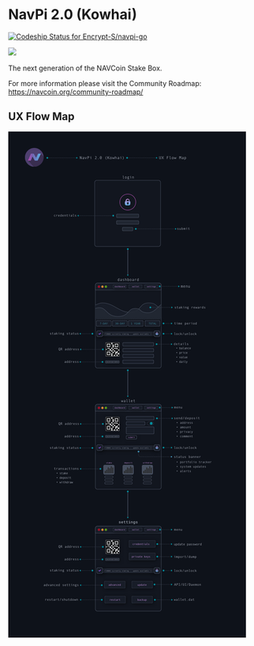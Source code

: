 # NavPi 2.0 (Kowhai)

[ ![Codeship Status for Encrypt-S/navpi-go](https://app.codeship.com/projects/4dae2810-149a-0136-bc77-1235dd539385/status?branch=master)](https://app.codeship.com/projects/283373)

![](./img/stakebox.jpg)

The next generation of the NAVCoin Stake Box.

For more information please visit the Community Roadmap:
https://navcoin.org/community-roadmap/

## UX Flow Map
![](./ux/NavPi-Kowhai-UX-Flow.png)
